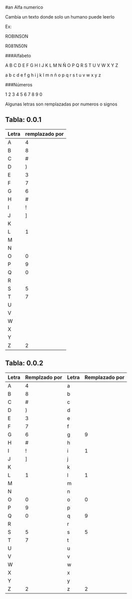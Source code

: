 #an
Alfa numerico


Cambia un texto donde solo un humano puede leerlo

Ex: 

ROBINSON

R081N50N



###Alfabeto

A B C D E F G H I J K L M N Ñ O P Q R S T U V W X Y Z 

a b c d e f g h i j k l m n ñ o p q r s t u v w x y z 

###Números

1 2 3 4 5 6 7 8 9 0    


Algunas letras son remplazadas por numeros o signos

Tabla: 0.0.1
---
|Letra | remplazado por   |
|-------|---------------|
|A      | 4 |
|B      | 8|
|C      | #|
|D      | )|
|E      | 3|
|F      | 7|
|G      | 6|
|H      | #|
|I      | ! 
|J      | ]|
|K      |  |
|L      | 1|
|M      | | 
|N      | | 
|O      | 0|
|P      | 9|
|Q      | 0|
|R      | | 
|S      | 5|
|T      | 7|
|U      | | 
|V      | | 
|W      | | 
|X      | | 
|Y      | | 
|Z      | 2|


Tabla: 0.0.2
---
|Letra | Remplzado por   |Letra | Remplazado por   |
|-------|---------------|-------|---------------|
|A      | 4 | a | | 
|B      | 8|b | |
|C      | #| c | |
|D      | )| d | |
|E      | 3| e | |
|F      | 7| f | |
|G      | 6| g | 9 |
|H      | #| h | |
|I      | ! | i | 1 |
|J      | ]| j | |
|K      | | k | |
|L      | 1 | l | 1 |
|M      | | m | |
|N      | | n | |
|O      | 0 | o  | 0 |
|P      | 9| p | |
|Q      | 0 | q  | 9 |
|R      | | r | |
|S      | 5 | s  | 5 |
|T      | 7 | t | |
|U      | | u | |
|V      | | v | |
|W      | | w | |
|X      | | x | |
|Y      | | y | |
|Z      | 2 | z | 2 |



